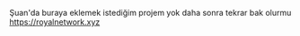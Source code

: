 
Şuan'da buraya eklemek istediğim projem yok daha sonra tekrar bak olurmu
https://royalnetwork.xyz

